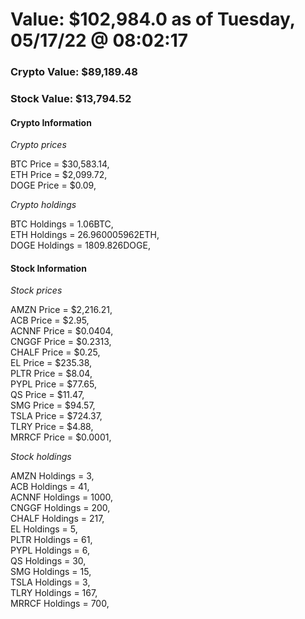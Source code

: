 # Value: $102,984.0 as of Tuesday, 05/17/22 @ 08:02:17 

### Crypto Value: $89,189.48

### Stock Value: $13,794.52

#### Crypto Information 
*Crypto prices* 

BTC Price = $30,583.14,  
ETH Price = $2,099.72,  
DOGE Price = $0.09,  


*Crypto holdings* 

BTC Holdings = 1.06BTC,  
ETH Holdings = 26.960005962ETH,  
DOGE Holdings = 1809.826DOGE,  


#### Stock Information 

*Stock prices* 

AMZN Price = $2,216.21,  
ACB Price = $2.95,  
ACNNF Price = $0.0404,  
CNGGF Price = $0.2313,  
CHALF Price = $0.25,  
EL Price = $235.38,  
PLTR Price = $8.04,  
PYPL Price = $77.65,  
QS Price = $11.47,  
SMG Price = $94.57,  
TSLA Price = $724.37,  
TLRY Price = $4.88,  
MRRCF Price = $0.0001,  


*Stock holdings* 

AMZN Holdings = 3,  
ACB Holdings = 41,  
ACNNF Holdings = 1000,  
CNGGF Holdings = 200,  
CHALF Holdings = 217,  
EL Holdings = 5,  
PLTR Holdings = 61,  
PYPL Holdings = 6,  
QS Holdings = 30,  
SMG Holdings = 15,  
TSLA Holdings = 3,  
TLRY Holdings = 167,  
MRRCF Holdings = 700,  


